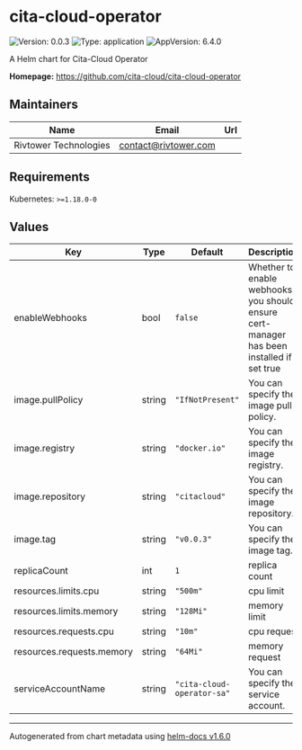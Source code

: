 # cita-cloud-operator

![Version: 0.0.3](https://img.shields.io/badge/Version-0.0.3-informational?style=flat-square) ![Type: application](https://img.shields.io/badge/Type-application-informational?style=flat-square) ![AppVersion: 6.4.0](https://img.shields.io/badge/AppVersion-6.4.0-informational?style=flat-square)

A Helm chart for Cita-Cloud Operator

**Homepage:** <https://github.com/cita-cloud/cita-cloud-operator>

## Maintainers

| Name | Email | Url |
| ---- | ------ | --- |
| Rivtower Technologies | contact@rivtower.com |  |

## Requirements

Kubernetes: `>=1.18.0-0`

## Values

| Key | Type | Default | Description |
|-----|------|---------|-------------|
| enableWebhooks | bool | `false` | Whether to enable webhooks, you should ensure cert-manager has been installed if set true |
| image.pullPolicy | string | `"IfNotPresent"` | You can specify the image pull policy. |
| image.registry | string | `"docker.io"` | You can specify the image registry. |
| image.repository | string | `"citacloud"` | You can specify the image repository. |
| image.tag | string | `"v0.0.3"` | You can specify the image tag. |
| replicaCount | int | `1` | replica count |
| resources.limits.cpu | string | `"500m"` | cpu limit |
| resources.limits.memory | string | `"128Mi"` | memory limit |
| resources.requests.cpu | string | `"10m"` | cpu request |
| resources.requests.memory | string | `"64Mi"` | memory request |
| serviceAccountName | string | `"cita-cloud-operator-sa"` | You can specify the service account. |

----------------------------------------------
Autogenerated from chart metadata using [helm-docs v1.6.0](https://github.com/norwoodj/helm-docs/releases/v1.6.0)
